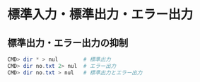 ﻿# 標準入力・標準出力・エラー出力

## 標準出力・エラー出力の抑制

```powershell
CMD> dir * > nul        # 標準出力
CMD> dir no.txt 2> nul  # エラー出力
CMD> dir no.txt > nul   # 標準出力とエラー出力
```
